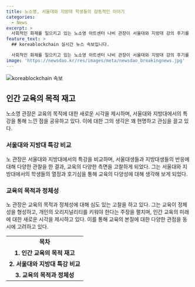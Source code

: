 ```yaml
---
title: 노소영, 서울대와 지방대 학생들의 감동적인 이야기
categories:
  - News
excerpt: >
  사회적인 화제를 일으키고 있는 노소영 아트센터 나비 관장이 서울대와 지방대 강의 후기를 공유하며 교육의 목적을 새롭게 고민하는 모습이 화제다. 그는 지방대 생도들에게 감명받고, 서울대 학부생들에게 실망했다고 전했는데, 이를 통해 교육의 질과 방향성에 대한 다양한 시각을 제시했다. 그의 주장은 인간다움과 독창성을 강조하며 교육의 목적을 재고해야 한다는 것이다. 노소영 관장의 교육에 관한 강력한 주장이 이목을 끌고 있다.
feature_text: >
  ## koreablockchain 실시간 뉴스 속보입니다.

  사회적인 화제를 일으키고 있는 노소영 아트센터 나비 관장이 서울대와 지방대 강의 후기를 공유하며 교육의 목적을 새롭게 고민하는 모습이 화제다. 그는 지방대 생도들에게 감명받고, 서울대 학부생들에게 실망했다고 전했는데, 이를 통해 교육의 질과 방향성에 대한 다양한 시각을 제시했다. 그의 주장은 인간다움과 독창성을 강조하며 교육의 목적을 재고해야 한다는 것이다. 노소영 관장의 교육에 관한 강력한 주장이 이목을 끌고 있다.
image: 'https://newsdao.kr/res/images/meta/newsdao_breakingnews.jpg'
---
```

![koreablockchain 속보](https://newsdao.kr/res/images/meta/newsdao_breakingnews.jpg)

<h2 data-ke-size="size26">인간 교육의 목적 재고</h2>

<p data-ke-size="size16">노소영 관장은 교육의 목적에 대한 새로운 시각을 제시하며, 서울대와 지방대에서의 특강을 통해 느낀 점을 공유하고 있다. 이에 대한 그의 생각은 꽤 현명하고 관심을 끌고 있다.</p>

<h3><b>서울대와 지방대 특강 비교</b></h3>

<p data-ke-size="size16">노 관장은 서울대와 지방대에서의 특강을 비교하며, 서울대생들과 지방대생들의 반응에 대해 다양한 관찰을 한 결과, 교육의 다양한 측면을 고찰하게 되었다. 그는 서울대와 지방대에서의 학생들의 열정과 호기심을 통해 교육의 다양성에 대해 생각해 보게 되었다.</p>

<h3><b>교육의 목적과 정체성</b></h3>

<p data-ke-size="size16">노 관장은 교육의 목적과 정체성에 대해 심도 있는 고찰을 하고 있다. 그는 교육이 정체성을 형성하고, 개인의 오리지널리티를 키워야 한다는 주장을 펼치며, 인간 교육의 미래에 대한 새로운 시각을 제시하고 있다. 이를 통해 교육의 본질에 대한 다양한 관점을 동시에 고려하고 있다.</p>

<table>
    <tr>
        <td style="text-align: center; height: 17px;"><b>목차</b></td>
    </tr>
    <tr>
        <td style="text-align: center; height: 17px;"><b>1. 인간 교육의 목적 재고</b></td>
    </tr>
    <tr>
        <td style="text-align: center; height: 17px;"><b>2. 서울대와 지방대 특강 비교</b></td>
    </tr>
    <tr>
        <td style="text-align: center; height: 17px;"><b>3. 교육의 목적과 정체성</b></td>
    </tr>
</table>

<p data-ke-size="size16">&nbsp;</p>


